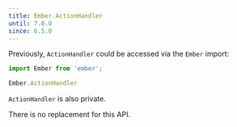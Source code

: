```yaml
---
title: Ember.ActionHandler
until: 7.0.0
since: 6.5.0
---
```



Previously, `ActionHandler` could be accessed via the `Ember` import:
```js
import Ember from 'ember';

Ember.ActionHandler
```
`ActionHandler` is also private.

There is no replacement for this API.
